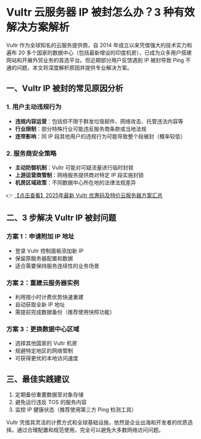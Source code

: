 # Vultr 云服务器 IP 被封怎么办？3 种有效解决方案解析

Vultr 作为全球知名的云服务提供商，自 2014 年成立以来凭借强大的技术实力和遍布 20 多个国家的数据中心（包括最新增设的印度机房），已成为众多用户搭建网站和开展外贸业务的首选平台。但近期部分用户反馈遇到 IP 被封导致 Ping 不通的问题，本文将深度解析原因并提供专业解决方案。

## 一、Vultr IP 被封的常见原因分析

### 1. 用户主动违规行为
- **违规内容运营**：包括但不限于群发垃圾邮件、网络攻击、托管违法内容等
- **行业限制**：部分特殊行业可能违反服务商条款或当地法规
- **连带影响**：同 IP 段其他用户的违规行为可能导致整个段被封（概率较低）

### 2. 服务商安全策略
- **主动防御机制**：Vultr 可能对可疑流量进行临时封锁
- **上游运营商管制**：网络服务提供商对特定 IP 段实施封锁
- **机房区域政策**：不同数据中心所在地的法律法规差异

👉 [【点击查看】2025年最新 Vultr 优惠码及特价云服务器方案汇总](https://bit.ly/VuLtr)

## 二、3 步解决 Vultr IP 被封问题

### 方案 1：申请附加 IP 地址
- 登录 Vultr 控制面板添加新 IP
- 保留原服务器配置和数据
- 适合需要保持服务连续性的业务场景

### 方案 2：重建云服务器实例
- 利用按小时计费优势快速重建
- 自动获取全新 IP 地址
- 需提前完成数据备份（推荐使用快照功能）

### 方案 3：更换数据中心区域
- 选择其他国家的 Vultr 机房
- 规避特定地区的网络管制
- 可获得更优的本地访问速度

## 三、最佳实践建议
1. 定期备份重要数据至对象存储
2. 避免运行违反 TOS 的服务内容
3. 监控 IP 健康状态（推荐使用第三方 Ping 检测工具）

Vultr 凭借其灵活的计费方式和全球基础设施，依然是企业出海和开发者的优质选择。通过合理配置和规范使用，完全可以避免大多数网络访问问题。